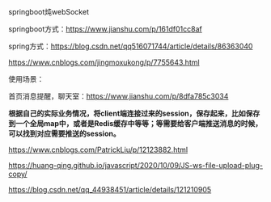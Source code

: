 springboot炖webSocket



springboot方式：https://www.jianshu.com/p/161df01cc8af

spring方式：https://blog.csdn.net/qq516071744/article/details/86363040

https://www.cnblogs.com/jingmoxukong/p/7755643.html



使用场景：

首页消息提醒，聊天室：https://www.jianshu.com/p/8dfa785c3034

**根据自己的实际业务情况，将client端连接过来的session，保存起来，比如保存到一个全局map中，或者是Redis缓存中等等；等需要给客户端推送消息的时候，可以找到对应需要推送的session。**

https://www.cnblogs.com/PatrickLiu/p/12123882.html

https://huang-qing.github.io/javascript/2020/10/09/JS-ws-file-upload-plug-copy/

https://blog.csdn.net/qq_44938451/article/details/121210905